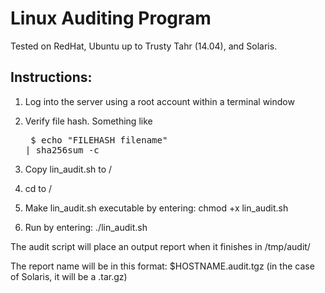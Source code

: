 <h1>Linux Auditing Program</h1>

Tested on RedHat, Ubuntu up to Trusty Tahr (14.04), and Solaris.

<h2> Instructions: </h2>

1. Log into the server using a root account within a terminal window

2. Verify file hash. Something like <pre> $ echo "FILEHASH filename" | sha256sum -c </pre>

2. Copy lin_audit.sh to /

3. cd to /

4. Make lin_audit.sh executable by entering:  chmod +x lin_audit.sh

5. Run by entering:  ./lin_audit.sh

The audit script will place an output report when it finishes in /tmp/audit/

The report name will be in this format:  $HOSTNAME.audit.tgz (in the case of Solaris, it will be a .tar.gz)
